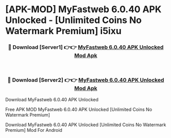 # [APK-MOD] MyFastweb 6.0.40 APK Unlocked - [Unlimited Coins No Watermark Premium] i5ixu



<div align="center">
<h3>🔴 Download [Server1] 👉👉 <a href="https://momento.my/?title=MyFastweb_6.0.40_APK_Unlocked">MyFastweb 6.0.40 APK Unlocked Mod Apk</a></h3><br>

<h3>🔴 Download [Server2] 👉👉 <a href="https://momento.my/?title=MyFastweb_6.0.40_APK_Unlocked">MyFastweb 6.0.40 APK Unlocked Mod Apk</a></h3>
</div>



Download MyFastweb 6.0.40 APK Unlocked 

Free APK MOD MyFastweb 6.0.40 APK Unlocked [Unlimited Coins No Watermark Premium]

Download MyFastweb 6.0.40 APK Unlocked [Unlimited Coins No Watermark Premium] Mod For Android
